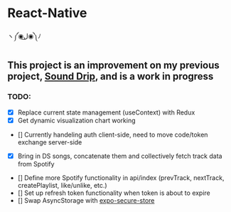 # React-Native
ヽ༼◉ل͜◉༽ﾉ

## This project is an improvement on my previous project, [Sound Drip](https://github.com/coryortega/SoundDripFE), and is a work in progress

### TODO:
- [x] Replace current state management (useContext) with Redux
- [x] Get dynamic visualization chart working
- [] Currently handeling auth client-side, need to move code/token exchange server-side
- [x] Bring in DS songs, concatenate them and collectively fetch track data from Spotify
- [] Define more Spotify functionality in api/index (prevTrack, nextTrack, createPlaylist, like/unlike, etc.)
- [] Set up refresh token functionality when token is about to expire
- [] Swap AsyncStorage with [expo-secure-store](https://docs.expo.io/guides/authentication/#storing-data)

